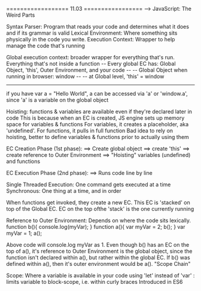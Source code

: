 ================== 11.03 =================
--> JavaScript: The Weird Parts

Syntax Parser: Program that reads your code and determines what it does and if its grammar is valid
Lexical Environment: Where something sits physically in the code you write.
Execution Context: Wrapper to help manage the code that's running

Global execution context: broader wrapper for everything that's run. Everything that's not inside a function
-- Every global EC has: Global Object, 'this', Outer Environment, and your code
-- -- Global Object when running in browser: window
-- -- at Global level, 'this' = window
-- --

if you have var a = "Hello World",
a can be accessed via 'a' or 'window.a', since 'a' is a variable on the global object

Hoisting: functions & variables are available even if they're declared later in code
This is because when an EC is created, JS engine sets up memory space for variables & functions
For variables, it creates a placeholder, aka 'undefined'. For functions, it pulls in full function
Bad idea to rely on hoisting, better to define variables & functions prior to actually using them

EC Creation Phase (1st phase):
==> Create global object
==> create 'this'
==> create reference to Outer Environment
==> "Hoisting" variables (undefined) and functions

EC Execution Phase (2nd phase):
==> Runs code line by line

Single Threaded Execution: One command gets executed at a time
Synchronous: One thing at a time, and in order

When functions get invoked, they create a new EC. This EC is 'stacked' on top
of the Global EC. EC on the top ofthe 'stack' is the one currently running

Reference to Outer Environment: Depends on where the code sits lexically.
      function b(){
        console.log(myVar);
      }
      function a(){
        var myVar = 2;
        b();
      }
      var myVar = 1;
      a();

Above code will console.log myVar as 1. Even though b() has an EC on the top
of a(), it's reference to Outer Environment is the global object, since the function
isn't declared within a(), but rather within the global EC. If b() was defined
within a(), then it's outer environment would be a(). "Scope Chain"

Scope: Where a variable is available in your code
using 'let' instead of 'var' : limits variable to block-scope, i.e. within curly braces
Introduced in ES6
